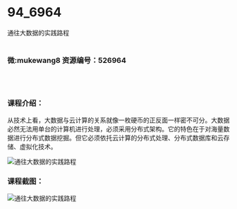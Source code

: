 # 94_6964
通往大数据的实践路程
<br/></br>
<h3>微:mukewang8 资源编号：526964</h3>
<br/></br>
<h3>课程介绍：</h3>
<p>从技术上看，<a title="查看与 大数据 相关的文章" target="_blank">大数据</a>与云计算的关系就像一枚硬币的正反面一样密不可分。<a title="查看与 大数据 相关的文章" target="_blank">大数据</a>必然无法用单台的计算机进行处理，必须采用分布式架构。它的特色在于对海量数据进行分布式数据挖掘。但它必须依托云计算的分布式处理、分布式数据库和云存储、虚拟化技术。</p>
<p><img src="https://www.ko996.com/wp-content/uploads/img/2019/09/356-21-300x200.jpg" alt="通往大数据的实践路程"></p>
<h3>课程截图：</h3>
<p><img src="https://www.ko996.com/wp-content/uploads/img/2019/09/2-29.png" alt="通往大数据的实践路程"></p>
<p>&nbsp;</p>

